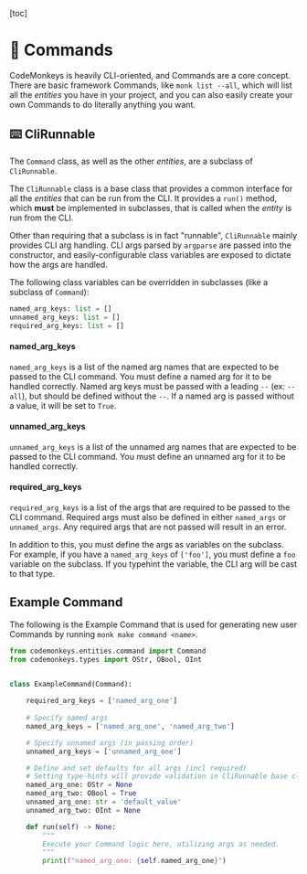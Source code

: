 [toc]
# 📜 Commands

CodeMonkeys is heavily CLI-oriented, and Commands are a core concept. There are basic framework Commands, like `monk list --all`, which will list all the _entities_ you have in your project, and you can also easily create your own Commands to do literally anything you want.

## ⌨️ CliRunnable
The `Command` class, as well as the other _entities_, are a subclass of `CliRunnable`.

The `CliRunnable` class is a base class that provides a common interface for all the _entities_ that can be run from the CLI. It provides a `run()` method, which **must** be implemented in subclasses, that is called when the _entity_ is run from the CLI.

Other than requiring that a subclass is in fact "runnable", `CliRunnable` mainly provides CLI arg handling. CLI args parsed by `argparse` are passed into the constructor, and easily-configurable class variables are exposed to dictate how the args are handled.

The following class variables can be overridden in subclasses (like a subclass of `Command`):

```python
named_arg_keys: list = []
unnamed_arg_keys: list = []
required_arg_keys: list = []
```

#### named_arg_keys
`named_arg_keys` is a list of the named arg names that are expected to be passed to the CLI command. You must define a named arg for it to be handled correctly. Named arg keys must be passed with a leading `--` (ex: `--all`), but should be defined without the `--`. If a named arg is passed without a value, it will be set to `True`.

#### unnamed_arg_keys
`unnamed_arg_keys` is a list of the unnamed arg names that are expected to be passed to the CLI command. You must define an unnamed arg for it to be handled correctly.

#### required_arg_keys
`required_arg_keys` is a list of the args that are required to be passed to the CLI command. Required args must also be defined in either `named_args` or `unnamed_args`. Any required args that are not passed will result in an error.

In addition to this, you must define the args as variables on the subclass. For example, if you have a `named_arg_keys` of `['foo']`, you must define a `foo` variable on the subclass. If you typehint the variable, the CLI arg will be cast to that type.

## Example Command

The following is the Example Command that is used for generating new user Commands by running `monk make command <name>`.

```python
from codemonkeys.entities.command import Command
from codemonkeys.types import OStr, OBool, OInt


class ExampleCommand(Command):
    
    required_arg_keys = ['named_arg_one']
    
    # Specify named args
    named_arg_keys = ['named_arg_one', 'named_arg_two']

    # Specify unnamed args (in passing order)
    unnamed_arg_keys = ['unnamed_arg_one']

    # Define and set defaults for all args (incl required)
    # Setting type-hints will provide validation in CliRunnable base class.
    named_arg_one: OStr = None
    named_arg_two: OBool = True
    unnamed_arg_one: str = 'default_value'
    unnamed_arg_two: OInt = None

    def run(self) -> None:
        """
        Execute your Command logic here, utilizing args as needed.
        """
        print(f"named_arg_one: {self.named_arg_one}")
```